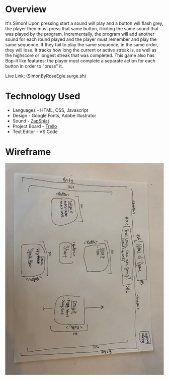 

Overview
======
It's Simon! Upon pressing start a sound will play and a button will flash grey, the player then must press that same button, illiciting the same sound that was played by the program.  Incrementally, the program will add another sound for each round played and the player must remember and play the same sequence.  If they fail to play the same sequence, in the same order, they will lose.  It tracks how long the current or active streak is, as well as the highscore or longest streak that was completed.  This game also has Bop-it like features:  the player must complete a separate action for each button in order to "press" it.  

Live Link: (SimonByRoseEgle.surge.sh)

Technology Used
======

* Languages - HTML, CSS, Javascript
* Design - Google Fonts, Adobe Illustrator
* Sound - [ZapSplat](https://www.zapsplat.com/)
* Project Board - [Trello](https://trello.com/b/96gKOjdG/project-one-ga)
* Text Editor - VS Code



Wireframe
======
![Wireframe Image](images/wireFrame.JPG)
